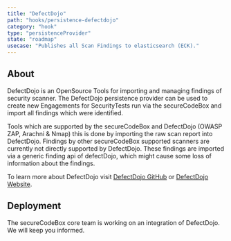 ```yaml
---
title: "DefectDojo"
path: "hooks/persistence-defectdojo"
category: "hook"
type: "persistenceProvider"
state: "roadmap"
usecase: "Publishes all Scan Findings to elasticsearch (ECK)."
---
```


<!-- end -->

## About

DefectDojo is an OpenSource Tools for importing and managing findings of security scanner. The DefectDojo persistence provider can be used to create new Engagements for SecurityTests run via the secureCodeBox and import all findings which were identified.

Tools which are supported by the secureCodeBox and DefectDojo (OWASP ZAP, Arachni & Nmap) this is done by importing the raw scan report into DefectDojo. Findings by other secureCodeBox supported scanners are currently not directly supported by DefectDojo. These findings are imported via a generic finding api of defectDojo, which might cause some loss of information about the findings.  

To learn more about DefectDojo visit [DefectDojo GitHub] or [DefectDojo Website].

## Deployment
The secureCodeBox core team is working on an integration of DefectDojo. We will keep you informed.


[DefectDojo Website]: https://www.defectdojo.org/
[DefectDojo GitHub]: https://github.com/DefectDojo/django-DefectDojo
[DefectDojo Documentation]: https://defectdojo.readthedocs.io/en/latest/